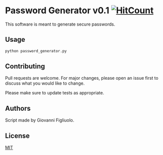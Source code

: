 # Password Generator v0.1 [![HitCount](http://hits.dwyl.com/gfigliuolo97/Password-Generator.svg)](http://hits.dwyl.com/gfigliuolo97/Password-Generator)

This software is meant to generate secure passwords.

## Usage

```bash
python password_generator.py
```

## Contributing
Pull requests are welcome. For major changes, please open an issue first to discuss what you would like to change.

Please make sure to update tests as appropriate.

## Authors

Script made by Giovanni Figliuolo.

## License
[MIT](https://choosealicense.com/licenses/mit/)
